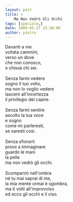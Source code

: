 ```yaml
---
layout: post
title: >
    Ma Non Vedrò Gli Occhi
tags: [speciale,]
date: 2009-05-27 15:38:00
author: pietro
---
```

Davanti a me<br/>voltata cammini,<br/>verso un dove<br/>che non conosco,<br/>e chissà chi sei.<br/><br/>Senza farmi vedere<br/>sogno il tuo volto,<br/>ma non lo voglio vedere<br/>lascerò all'incertezza<br/>il privilegio del capire.<br/><br/>Senza farmi sentire<br/>ascolto la tua voce<br/>e sogno<br/>come mi parleresti,<br/>se saresti così.<br/><br/>Senza sfiorarti<br/>provo a immaginare<br/>guardo le mani<br/>la pelle<br/>ma non vedrò gli occhi.<br/><br/>Scomparirò nell'ombra<br/>né tu mai saprai di me,<br/>la mia mente ormai è sgombra,<br/>ma ti volti all'improvviso<br/>ed ecco gli occhi e il viso.
